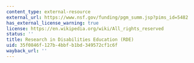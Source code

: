 ```yaml
---
content_type: external-resource
external_url: https://www.nsf.gov/funding/pgm_summ.jsp?pims_id=5482
has_external_license_warning: true
license: https://en.wikipedia.org/wiki/All_rights_reserved
status: ''
title: Research in Disabilities Education (RDE)
uid: 35f0846f-127b-4bbf-b1bd-349572cf1c6f
wayback_url: ''
---
```

